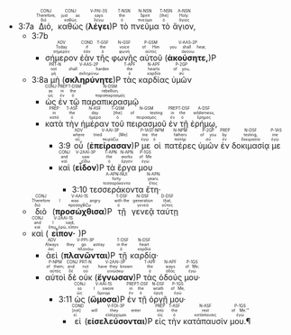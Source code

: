 - <rt> 3:7a</rt> <RUBY><ruby><ruby>Διό,<rt>διό</rt></ruby><rt>Therefore,</rt></ruby><rt>CONJ</rt></RUBY> <RUBY><ruby><ruby>καθὼς<rt>καθώς</rt></ruby><rt>just as</rt></ruby><rt>CONJ</rt></RUBY> (<RUBY><ruby><ruby><strong>λέγει</strong><rt>λέγω</rt></ruby><rt>says</rt></ruby><rt>V-PAI-3S</rt></RUBY>)P <RUBY><ruby><ruby>τὸ<rt>ὁ</rt></ruby><rt>the</rt></ruby><rt>T-NSN</rt></RUBY> <RUBY><ruby><ruby>πνεῦμα<rt>πνεῦμα</rt></ruby><rt>Spirit</rt></ruby><rt>N-NSN</rt></RUBY> <RUBY><ruby><ruby>τὸ<rt>ὁ</rt></ruby><rt>[the]</rt></ruby><rt>T-NSN</rt></RUBY> <RUBY><ruby><ruby>ἅγιον,<rt>ἅγιος</rt></ruby><rt>Holy:</rt></ruby><rt>A-NSN</rt></RUBY> 
	- <rt> 3:7b</rt> 
		- <RUBY><ruby><ruby>σήμερον<rt>σήμερον</rt></ruby><rt>Today</rt></ruby><rt>ADV</rt></RUBY> <RUBY><ruby><ruby>ἐὰν<rt>ἐάν</rt></ruby><rt>if</rt></ruby><rt>COND</rt></RUBY> <RUBY><ruby><ruby>τῆς<rt>ὁ</rt></ruby><rt>the</rt></ruby><rt>T-GSF</rt></RUBY> <RUBY><ruby><ruby>φωνῆς<rt>φωνή</rt></ruby><rt>voice</rt></ruby><rt>N-GSF</rt></RUBY> <RUBY><ruby><ruby>αὐτοῦ<rt>αὐτός</rt></ruby><rt>of Him</rt></ruby><rt>P-GSM</rt></RUBY> (<RUBY><ruby><ruby><strong>ἀκούσητε,</strong><rt>ἀκούω</rt></ruby><rt>you shall hear,</rt></ruby><rt>V-AAS-2P</rt></RUBY>)P 
	- <rt> 3:8a</rt> <RUBY><ruby><ruby>μὴ<rt>μή</rt></ruby><rt>not</rt></ruby><rt>PRT-N</rt></RUBY> (<RUBY><ruby><ruby><strong>σκληρύνητε</strong><rt>σκληρύνω</rt></ruby><rt>shall harden</rt></ruby><rt>V-AAS-2P</rt></RUBY>)P <RUBY><ruby><ruby>τὰς<rt>ὁ</rt></ruby><rt>the</rt></ruby><rt>T-APF</rt></RUBY> <RUBY><ruby><ruby>καρδίας<rt>καρδία</rt></ruby><rt>hearts</rt></ruby><rt>N-APF</rt></RUBY> <RUBY><ruby><ruby>ὑμῶν<rt>σύ</rt></ruby><rt>of you,</rt></ruby><rt>P-2GP</rt></RUBY> 
		- <RUBY><ruby><ruby>ὡς<rt>ὡς</rt></ruby><rt>as</rt></ruby><rt>CONJ</rt></RUBY> <RUBY><ruby><ruby>ἐν<rt>ἐν</rt></ruby><rt>in</rt></ruby><rt>PREP</rt></RUBY> <RUBY><ruby><ruby>τῷ<rt>ὁ</rt></ruby><rt>the</rt></ruby><rt>T-DSM</rt></RUBY> <RUBY><ruby><ruby>παραπικρασμῷ<rt>παραπικρασμός</rt></ruby><rt>rebellion,</rt></ruby><rt>N-DSM</rt></RUBY> 
		- <RUBY><ruby><ruby>κατὰ<rt>κατά</rt></ruby><rt>in</rt></ruby><rt>PREP</rt></RUBY> <RUBY><ruby><ruby>τὴν<rt>ὁ</rt></ruby><rt>the</rt></ruby><rt>T-ASF</rt></RUBY> <RUBY><ruby><ruby>ἡμέραν<rt>ἡμέρα</rt></ruby><rt>day</rt></ruby><rt>N-ASF</rt></RUBY> <RUBY><ruby><ruby>τοῦ<rt>ὁ</rt></ruby><rt>[the]</rt></ruby><rt>T-GSM</rt></RUBY> <RUBY><ruby><ruby>πειρασμοῦ<rt>πειρασμός</rt></ruby><rt>of testing</rt></ruby><rt>N-GSM</rt></RUBY> <RUBY><ruby><ruby>ἐν<rt>ἐν</rt></ruby><rt>in</rt></ruby><rt>PREP</rt></RUBY> <RUBY><ruby><ruby>τῇ<rt>ὁ</rt></ruby><rt>the</rt></ruby><rt>T-DSF</rt></RUBY> <RUBY><ruby><ruby>ἐρήμῳ,<rt>ἔρημος</rt></ruby><rt>wilderness,</rt></ruby><rt>A-DSF</rt></RUBY> 
			- <rt> 3:9</rt> <RUBY><ruby><ruby>οὗ<rt>οὗ</rt></ruby><rt>where</rt></ruby><rt>ADV</rt></RUBY> (<RUBY><ruby><ruby><strong>ἐπείρασαν</strong><rt>πειράζω</rt></ruby><rt>tried [Me]</rt></ruby><rt>V-AAI-3P</rt></RUBY>)P <RUBY><ruby><ruby>με<rt>ἐγώ</rt></ruby><rt>me</rt></ruby><rt>P-1AS</rt></RUBY> <RUBY><ruby><ruby>οἱ<rt>ὁ</rt></ruby><rt>the</rt></ruby><rt>T-NPM</rt></RUBY> <RUBY><ruby><ruby>πατέρες<rt>πατήρ</rt></ruby><rt>fathers</rt></ruby><rt>N-NPM</rt></RUBY> <RUBY><ruby><ruby>ὑμῶν<rt>σύ</rt></ruby><rt>of you</rt></ruby><rt>P-2GP</rt></RUBY> <RUBY><ruby><ruby>ἐν<rt>ἐν</rt></ruby><rt>by</rt></ruby><rt>PREP</rt></RUBY> <RUBY><ruby><ruby>δοκιμασίᾳ<rt>δοκιμασία</rt></ruby><rt>testing,</rt></ruby><rt>N-DSF</rt></RUBY> <RUBY><ruby><ruby>με<rt>ἐγώ</rt></ruby><rt>me</rt></ruby><rt>P-1AS</rt></RUBY> 
			- <RUBY><ruby><ruby>καὶ<rt>καί</rt></ruby><rt>and</rt></ruby><rt>CONJ</rt></RUBY> (<RUBY><ruby><ruby><strong>εἶδον</strong><rt>εἴδω</rt></ruby><rt>saw</rt></ruby><rt>V-2AAI-3P</rt></RUBY>)P <RUBY><ruby><ruby>τὰ<rt>ὁ</rt></ruby><rt>the</rt></ruby><rt>T-APN</rt></RUBY> <RUBY><ruby><ruby>ἔργα<rt>ἔργον</rt></ruby><rt>works</rt></ruby><rt>N-APN</rt></RUBY> <RUBY><ruby><ruby>μου<rt>ἐγώ</rt></ruby><rt>of Me</rt></ruby><rt>P-1GS</rt></RUBY> 
				- <rt> 3:10</rt> <RUBY><ruby><ruby>τεσσεράκοντα<rt>τεσσαράκοντα</rt></ruby><rt>forty</rt></ruby><rt>A-APN-NUI</rt></RUBY> <RUBY><ruby><ruby>ἔτη·<rt>ἔτος</rt></ruby><rt>years.</rt></ruby><rt>N-APN</rt></RUBY> 
	- <RUBY><ruby><ruby>διὸ<rt>διό</rt></ruby><rt>Therefore</rt></ruby><rt>CONJ</rt></RUBY> (<RUBY><ruby><ruby><strong>προσώχθισα</strong><rt>προσοχθίζω</rt></ruby><rt>I was angry</rt></ruby><rt>V-AAI-1S</rt></RUBY>)P <RUBY><ruby><ruby>τῇ<rt>ὁ</rt></ruby><rt>with the</rt></ruby><rt>T-DSF</rt></RUBY> <RUBY><ruby><ruby>γενεᾷ<rt>γενεά</rt></ruby><rt>generation</rt></ruby><rt>N-DSF</rt></RUBY> <RUBY><ruby><ruby>ταύτῃ<rt>οὗτος</rt></ruby><rt>that,</rt></ruby><rt>D-DSF</rt></RUBY> 
	- <RUBY><ruby><ruby>καὶ<rt>καί</rt></ruby><rt>and</rt></ruby><rt>CONJ</rt></RUBY> (<RUBY><ruby><ruby><strong>εἶπον·</strong><rt>ἔπω, ἐρῶ, εἶπον</rt></ruby><rt>I said,</rt></ruby><rt>V-2AAI-1S</rt></RUBY>)P 
		- <RUBY><ruby><ruby>ἀεὶ<rt>ἀεί</rt></ruby><rt>Always</rt></ruby><rt>ADV</rt></RUBY> (<RUBY><ruby><ruby><strong>πλανῶνται</strong><rt>πλανάω</rt></ruby><rt>they go astray</rt></ruby><rt>V-PPI-3P</rt></RUBY>)P <RUBY><ruby><ruby>τῇ<rt>ὁ</rt></ruby><rt>in the</rt></ruby><rt>T-DSF</rt></RUBY> <RUBY><ruby><ruby>καρδίᾳ·<rt>καρδία</rt></ruby><rt>heart</rt></ruby><rt>N-DSF</rt></RUBY> 
		- <RUBY><ruby><ruby>αὐτοὶ<rt>αὐτός</rt></ruby><rt>of them;</rt></ruby><rt>P-NPM</rt></RUBY> <RUBY><ruby><ruby>δὲ<rt>δέ</rt></ruby><rt>and</rt></ruby><rt>CONJ</rt></RUBY> <RUBY><ruby><ruby>οὐκ<rt>οὐ</rt></ruby><rt>not</rt></ruby><rt>PRT-N</rt></RUBY> (<RUBY><ruby><ruby><strong>ἔγνωσαν</strong><rt>γινώσκω</rt></ruby><rt>have they known</rt></ruby><rt>V-2AAI-3P</rt></RUBY>)P <RUBY><ruby><ruby>τὰς<rt>ὁ</rt></ruby><rt>the</rt></ruby><rt>T-APF</rt></RUBY> <RUBY><ruby><ruby>ὁδούς<rt>ὁδός</rt></ruby><rt>ways</rt></ruby><rt>N-APF</rt></RUBY> <RUBY><ruby><ruby>μου·<rt>ἐγώ</rt></ruby><rt>of Me;</rt></ruby><rt>P-1GS</rt></RUBY> 
			- <rt> 3:11</rt> <RUBY><ruby><ruby>ὡς<rt>ὡς</rt></ruby><rt>so</rt></ruby><rt>CONJ</rt></RUBY> (<RUBY><ruby><ruby><strong>ὤμοσα</strong><rt>ὄμνυμι</rt></ruby><rt>I swore</rt></ruby><rt>V-AAI-1S</rt></RUBY>)P <RUBY><ruby><ruby>ἐν<rt>ἐν</rt></ruby><rt>in</rt></ruby><rt>PREP</rt></RUBY> <RUBY><ruby><ruby>τῇ<rt>ὁ</rt></ruby><rt>the</rt></ruby><rt>T-DSF</rt></RUBY> <RUBY><ruby><ruby>ὀργῇ<rt>ὀργή</rt></ruby><rt>wrath</rt></ruby><rt>N-DSF</rt></RUBY> <RUBY><ruby><ruby>μου·<rt>ἐγώ</rt></ruby><rt>of Me,</rt></ruby><rt>P-1GS</rt></RUBY> 
				- <RUBY><ruby><ruby>εἰ<rt>εἰ</rt></ruby><rt>[not]</rt></ruby><rt>COND</rt></RUBY> (<RUBY><ruby><ruby><strong>εἰσελεύσονται</strong><rt>εἰσέρχομαι</rt></ruby><rt>will they enter</rt></ruby><rt>V-FDI-3P</rt></RUBY>)P <RUBY><ruby><ruby>εἰς<rt>εἰς</rt></ruby><rt>into</rt></ruby><rt>PREP</rt></RUBY> <RUBY><ruby><ruby>τὴν<rt>ὁ</rt></ruby><rt>the</rt></ruby><rt>T-ASF</rt></RUBY> <RUBY><ruby><ruby>κατάπαυσίν<rt>κατάπαυσις</rt></ruby><rt>rest</rt></ruby><rt>N-ASF</rt></RUBY> <RUBY><ruby><ruby>μου.¶<rt>ἐγώ</rt></ruby><rt>of Me.’”</rt></ruby><rt>P-1GS</rt></RUBY> 